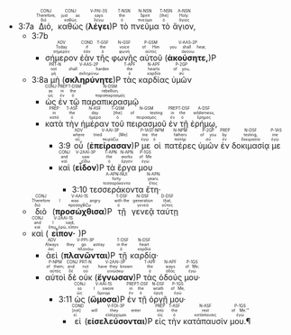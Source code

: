 - <rt> 3:7a</rt> <RUBY><ruby><ruby>Διό,<rt>διό</rt></ruby><rt>Therefore,</rt></ruby><rt>CONJ</rt></RUBY> <RUBY><ruby><ruby>καθὼς<rt>καθώς</rt></ruby><rt>just as</rt></ruby><rt>CONJ</rt></RUBY> (<RUBY><ruby><ruby><strong>λέγει</strong><rt>λέγω</rt></ruby><rt>says</rt></ruby><rt>V-PAI-3S</rt></RUBY>)P <RUBY><ruby><ruby>τὸ<rt>ὁ</rt></ruby><rt>the</rt></ruby><rt>T-NSN</rt></RUBY> <RUBY><ruby><ruby>πνεῦμα<rt>πνεῦμα</rt></ruby><rt>Spirit</rt></ruby><rt>N-NSN</rt></RUBY> <RUBY><ruby><ruby>τὸ<rt>ὁ</rt></ruby><rt>[the]</rt></ruby><rt>T-NSN</rt></RUBY> <RUBY><ruby><ruby>ἅγιον,<rt>ἅγιος</rt></ruby><rt>Holy:</rt></ruby><rt>A-NSN</rt></RUBY> 
	- <rt> 3:7b</rt> 
		- <RUBY><ruby><ruby>σήμερον<rt>σήμερον</rt></ruby><rt>Today</rt></ruby><rt>ADV</rt></RUBY> <RUBY><ruby><ruby>ἐὰν<rt>ἐάν</rt></ruby><rt>if</rt></ruby><rt>COND</rt></RUBY> <RUBY><ruby><ruby>τῆς<rt>ὁ</rt></ruby><rt>the</rt></ruby><rt>T-GSF</rt></RUBY> <RUBY><ruby><ruby>φωνῆς<rt>φωνή</rt></ruby><rt>voice</rt></ruby><rt>N-GSF</rt></RUBY> <RUBY><ruby><ruby>αὐτοῦ<rt>αὐτός</rt></ruby><rt>of Him</rt></ruby><rt>P-GSM</rt></RUBY> (<RUBY><ruby><ruby><strong>ἀκούσητε,</strong><rt>ἀκούω</rt></ruby><rt>you shall hear,</rt></ruby><rt>V-AAS-2P</rt></RUBY>)P 
	- <rt> 3:8a</rt> <RUBY><ruby><ruby>μὴ<rt>μή</rt></ruby><rt>not</rt></ruby><rt>PRT-N</rt></RUBY> (<RUBY><ruby><ruby><strong>σκληρύνητε</strong><rt>σκληρύνω</rt></ruby><rt>shall harden</rt></ruby><rt>V-AAS-2P</rt></RUBY>)P <RUBY><ruby><ruby>τὰς<rt>ὁ</rt></ruby><rt>the</rt></ruby><rt>T-APF</rt></RUBY> <RUBY><ruby><ruby>καρδίας<rt>καρδία</rt></ruby><rt>hearts</rt></ruby><rt>N-APF</rt></RUBY> <RUBY><ruby><ruby>ὑμῶν<rt>σύ</rt></ruby><rt>of you,</rt></ruby><rt>P-2GP</rt></RUBY> 
		- <RUBY><ruby><ruby>ὡς<rt>ὡς</rt></ruby><rt>as</rt></ruby><rt>CONJ</rt></RUBY> <RUBY><ruby><ruby>ἐν<rt>ἐν</rt></ruby><rt>in</rt></ruby><rt>PREP</rt></RUBY> <RUBY><ruby><ruby>τῷ<rt>ὁ</rt></ruby><rt>the</rt></ruby><rt>T-DSM</rt></RUBY> <RUBY><ruby><ruby>παραπικρασμῷ<rt>παραπικρασμός</rt></ruby><rt>rebellion,</rt></ruby><rt>N-DSM</rt></RUBY> 
		- <RUBY><ruby><ruby>κατὰ<rt>κατά</rt></ruby><rt>in</rt></ruby><rt>PREP</rt></RUBY> <RUBY><ruby><ruby>τὴν<rt>ὁ</rt></ruby><rt>the</rt></ruby><rt>T-ASF</rt></RUBY> <RUBY><ruby><ruby>ἡμέραν<rt>ἡμέρα</rt></ruby><rt>day</rt></ruby><rt>N-ASF</rt></RUBY> <RUBY><ruby><ruby>τοῦ<rt>ὁ</rt></ruby><rt>[the]</rt></ruby><rt>T-GSM</rt></RUBY> <RUBY><ruby><ruby>πειρασμοῦ<rt>πειρασμός</rt></ruby><rt>of testing</rt></ruby><rt>N-GSM</rt></RUBY> <RUBY><ruby><ruby>ἐν<rt>ἐν</rt></ruby><rt>in</rt></ruby><rt>PREP</rt></RUBY> <RUBY><ruby><ruby>τῇ<rt>ὁ</rt></ruby><rt>the</rt></ruby><rt>T-DSF</rt></RUBY> <RUBY><ruby><ruby>ἐρήμῳ,<rt>ἔρημος</rt></ruby><rt>wilderness,</rt></ruby><rt>A-DSF</rt></RUBY> 
			- <rt> 3:9</rt> <RUBY><ruby><ruby>οὗ<rt>οὗ</rt></ruby><rt>where</rt></ruby><rt>ADV</rt></RUBY> (<RUBY><ruby><ruby><strong>ἐπείρασαν</strong><rt>πειράζω</rt></ruby><rt>tried [Me]</rt></ruby><rt>V-AAI-3P</rt></RUBY>)P <RUBY><ruby><ruby>με<rt>ἐγώ</rt></ruby><rt>me</rt></ruby><rt>P-1AS</rt></RUBY> <RUBY><ruby><ruby>οἱ<rt>ὁ</rt></ruby><rt>the</rt></ruby><rt>T-NPM</rt></RUBY> <RUBY><ruby><ruby>πατέρες<rt>πατήρ</rt></ruby><rt>fathers</rt></ruby><rt>N-NPM</rt></RUBY> <RUBY><ruby><ruby>ὑμῶν<rt>σύ</rt></ruby><rt>of you</rt></ruby><rt>P-2GP</rt></RUBY> <RUBY><ruby><ruby>ἐν<rt>ἐν</rt></ruby><rt>by</rt></ruby><rt>PREP</rt></RUBY> <RUBY><ruby><ruby>δοκιμασίᾳ<rt>δοκιμασία</rt></ruby><rt>testing,</rt></ruby><rt>N-DSF</rt></RUBY> <RUBY><ruby><ruby>με<rt>ἐγώ</rt></ruby><rt>me</rt></ruby><rt>P-1AS</rt></RUBY> 
			- <RUBY><ruby><ruby>καὶ<rt>καί</rt></ruby><rt>and</rt></ruby><rt>CONJ</rt></RUBY> (<RUBY><ruby><ruby><strong>εἶδον</strong><rt>εἴδω</rt></ruby><rt>saw</rt></ruby><rt>V-2AAI-3P</rt></RUBY>)P <RUBY><ruby><ruby>τὰ<rt>ὁ</rt></ruby><rt>the</rt></ruby><rt>T-APN</rt></RUBY> <RUBY><ruby><ruby>ἔργα<rt>ἔργον</rt></ruby><rt>works</rt></ruby><rt>N-APN</rt></RUBY> <RUBY><ruby><ruby>μου<rt>ἐγώ</rt></ruby><rt>of Me</rt></ruby><rt>P-1GS</rt></RUBY> 
				- <rt> 3:10</rt> <RUBY><ruby><ruby>τεσσεράκοντα<rt>τεσσαράκοντα</rt></ruby><rt>forty</rt></ruby><rt>A-APN-NUI</rt></RUBY> <RUBY><ruby><ruby>ἔτη·<rt>ἔτος</rt></ruby><rt>years.</rt></ruby><rt>N-APN</rt></RUBY> 
	- <RUBY><ruby><ruby>διὸ<rt>διό</rt></ruby><rt>Therefore</rt></ruby><rt>CONJ</rt></RUBY> (<RUBY><ruby><ruby><strong>προσώχθισα</strong><rt>προσοχθίζω</rt></ruby><rt>I was angry</rt></ruby><rt>V-AAI-1S</rt></RUBY>)P <RUBY><ruby><ruby>τῇ<rt>ὁ</rt></ruby><rt>with the</rt></ruby><rt>T-DSF</rt></RUBY> <RUBY><ruby><ruby>γενεᾷ<rt>γενεά</rt></ruby><rt>generation</rt></ruby><rt>N-DSF</rt></RUBY> <RUBY><ruby><ruby>ταύτῃ<rt>οὗτος</rt></ruby><rt>that,</rt></ruby><rt>D-DSF</rt></RUBY> 
	- <RUBY><ruby><ruby>καὶ<rt>καί</rt></ruby><rt>and</rt></ruby><rt>CONJ</rt></RUBY> (<RUBY><ruby><ruby><strong>εἶπον·</strong><rt>ἔπω, ἐρῶ, εἶπον</rt></ruby><rt>I said,</rt></ruby><rt>V-2AAI-1S</rt></RUBY>)P 
		- <RUBY><ruby><ruby>ἀεὶ<rt>ἀεί</rt></ruby><rt>Always</rt></ruby><rt>ADV</rt></RUBY> (<RUBY><ruby><ruby><strong>πλανῶνται</strong><rt>πλανάω</rt></ruby><rt>they go astray</rt></ruby><rt>V-PPI-3P</rt></RUBY>)P <RUBY><ruby><ruby>τῇ<rt>ὁ</rt></ruby><rt>in the</rt></ruby><rt>T-DSF</rt></RUBY> <RUBY><ruby><ruby>καρδίᾳ·<rt>καρδία</rt></ruby><rt>heart</rt></ruby><rt>N-DSF</rt></RUBY> 
		- <RUBY><ruby><ruby>αὐτοὶ<rt>αὐτός</rt></ruby><rt>of them;</rt></ruby><rt>P-NPM</rt></RUBY> <RUBY><ruby><ruby>δὲ<rt>δέ</rt></ruby><rt>and</rt></ruby><rt>CONJ</rt></RUBY> <RUBY><ruby><ruby>οὐκ<rt>οὐ</rt></ruby><rt>not</rt></ruby><rt>PRT-N</rt></RUBY> (<RUBY><ruby><ruby><strong>ἔγνωσαν</strong><rt>γινώσκω</rt></ruby><rt>have they known</rt></ruby><rt>V-2AAI-3P</rt></RUBY>)P <RUBY><ruby><ruby>τὰς<rt>ὁ</rt></ruby><rt>the</rt></ruby><rt>T-APF</rt></RUBY> <RUBY><ruby><ruby>ὁδούς<rt>ὁδός</rt></ruby><rt>ways</rt></ruby><rt>N-APF</rt></RUBY> <RUBY><ruby><ruby>μου·<rt>ἐγώ</rt></ruby><rt>of Me;</rt></ruby><rt>P-1GS</rt></RUBY> 
			- <rt> 3:11</rt> <RUBY><ruby><ruby>ὡς<rt>ὡς</rt></ruby><rt>so</rt></ruby><rt>CONJ</rt></RUBY> (<RUBY><ruby><ruby><strong>ὤμοσα</strong><rt>ὄμνυμι</rt></ruby><rt>I swore</rt></ruby><rt>V-AAI-1S</rt></RUBY>)P <RUBY><ruby><ruby>ἐν<rt>ἐν</rt></ruby><rt>in</rt></ruby><rt>PREP</rt></RUBY> <RUBY><ruby><ruby>τῇ<rt>ὁ</rt></ruby><rt>the</rt></ruby><rt>T-DSF</rt></RUBY> <RUBY><ruby><ruby>ὀργῇ<rt>ὀργή</rt></ruby><rt>wrath</rt></ruby><rt>N-DSF</rt></RUBY> <RUBY><ruby><ruby>μου·<rt>ἐγώ</rt></ruby><rt>of Me,</rt></ruby><rt>P-1GS</rt></RUBY> 
				- <RUBY><ruby><ruby>εἰ<rt>εἰ</rt></ruby><rt>[not]</rt></ruby><rt>COND</rt></RUBY> (<RUBY><ruby><ruby><strong>εἰσελεύσονται</strong><rt>εἰσέρχομαι</rt></ruby><rt>will they enter</rt></ruby><rt>V-FDI-3P</rt></RUBY>)P <RUBY><ruby><ruby>εἰς<rt>εἰς</rt></ruby><rt>into</rt></ruby><rt>PREP</rt></RUBY> <RUBY><ruby><ruby>τὴν<rt>ὁ</rt></ruby><rt>the</rt></ruby><rt>T-ASF</rt></RUBY> <RUBY><ruby><ruby>κατάπαυσίν<rt>κατάπαυσις</rt></ruby><rt>rest</rt></ruby><rt>N-ASF</rt></RUBY> <RUBY><ruby><ruby>μου.¶<rt>ἐγώ</rt></ruby><rt>of Me.’”</rt></ruby><rt>P-1GS</rt></RUBY> 